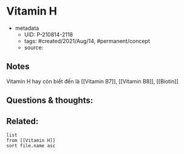 ---
---

# Vitamin H

- metadata
	- UID: P-210814-2118
	- tags: #created/2021/Aug/14, #permanent/concept 
	- source: 

## Notes
Vitamin H hay còn biết đến là [[Vitamin B7]], [[Vitamin B8]], [[Biotin]]

## Questions & thoughts:


## Related:
```dataview
list
from [[Vitamin H]]
sort file.name asc
```